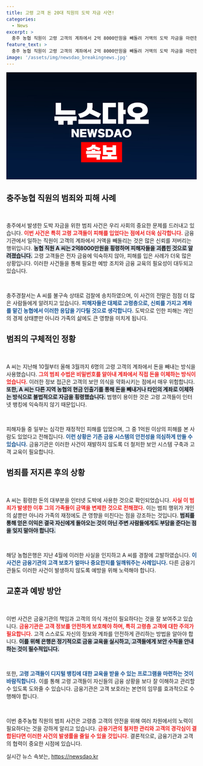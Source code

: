 ```yaml
---
title: 고령 고객 돈 20대 직원의 도박 자금 사연!
categories:
  - News
excerpt: >
  충주 농협 직원이 고령 고객의 계좌에서 2억 8000만원을 빼돌려 거액의 도박 자금을 마련한 충격 사건이 발생! 은행 내부에서 비밀번호를 알아내 피해자들은 큰 타격을 입었다.
feature_text: >
  충주 농협 직원이 고령 고객의 계좌에서 2억 8000만원을 빼돌려 거액의 도박 자금을 마련한 충격 사건이 발생! 은행 내부에서 비밀번호를 알아내 피해자들은 큰 타격을 입었다.
image: '/assets/img/newsdao_breakingnews.jpg'
---
```


<p><img src="/assets/img/newsdao_breakingnews.jpg" alt="bookingtag 속보" /></p>

<h2 data-ke-size="size26">충주농협 직원의 범죄와 피해 사례</h2>

<p data-ke-size="size16">&nbsp;</p>

<p>충주에서 발생한 도박 자금을 위한 범죄 사건은 우리 사회의 중요한 문제를 드러내고 있습니다. <b><span style="color: #ee2323;">이번 사건은 특히 고령 고객들이 피해를 입었다는 점에서 더욱 심각합니다.</span></b> 금융기관에서 일하는 직원이 고객의 계좌에서 거액을 빼돌리는 것은 많은 신뢰를 저버리는 행위입니다. <b><span style="background-color: #21538527;">농협 직원 A 씨는 2억8000만원을 횡령하며 피해자들을 괴롭힌 것으로 알려졌습니다.</span></b> 고령 고객들은 전자 금융에 익숙하지 않아, 피해를 입은 사례가 더욱 많은 상황입니다. 이러한 사건들을 통해 필요한 예방 조치와 금융 교육의 필요성이 대두되고 있습니다. </p>

<p data-ke-size="size16">&nbsp;</p>

<p>충주경찰서는 A 씨를 불구속 상태로 검찰에 송치하였으며, 이 사건의 전말은 점점 더 많은 사람들에게 알려지고 있습니다. <b><span style="color: #1a5490;">피해자들은 대체로 고령층으로, 신뢰를 가지고 계좌를 맡긴 농협에서 이러한 응답을 기다릴 것으로 생각합니다.</span></b> 도박으로 인한 피해는 개인의 경제 상태뿐만 아니라 가족의 삶에도 큰 영향을 미치게 됩니다. </p>

<h2 data-ke-size="size26">범죄의 구체적인 정황</h2>

<p data-ke-size="size16">&nbsp;</p>

<p>A 씨는 지난해 10월부터 올해 3월까지 6명의 고령 고객의 계좌에서 돈을 빼내는 방식을 사용했습니다. <b><span style="color: #ee2323;">그의 범죄 수법은 비밀번호를 알아내 계좌에서 직접 돈을 이체하는 방식이었습니다.</span></b> 이러한 정보 접근은 고객의 보안 의식을 약화시키는 점에서 매우 위험합니다. <b><span style="background-color: #21538527;">또한, A 씨는 다른 지역 농협의 현금 인출기를 통해 돈을 빼내거나 타인의 계좌로 이체하는 방식으로 불법적으로 자금을 횡령했습니다.</span></b> 범행이 용이한 것은 고령 고객들이 인터넷 뱅킹에 익숙하지 않기 때문입니다. </p>

<p data-ke-size="size16">&nbsp;</p>

<p>피해자들 중 일부는 심각한 재정적인 피해를 입었으며, 그 중 1억원 이상의 피해를 본 사람도 있었다고 전해집니다. <b><span style="color: #1a5490;">이런 상황은 기존 금융 시스템의 안전성을 의심하게 만들 수 있습니다.</span></b> 금융기관은 이러한 사건이 재발하지 않도록 더 철저한 보안 시스템 구축과 고객 교육이 필요합니다. </p>

<h2 data-ke-size="size26">범죄를 저지른 후의 상황</h2>

<p data-ke-size="size16">&nbsp;</p>

<p>A 씨는 횡령한 돈의 대부분을 인터넷 도박에 사용한 것으로 확인되었습니다. <b><span style="color: #ee2323;">사실 이 범죄가 발생한 이후 그의 가족들이 금액을 변제한 것으로 전해졌다.</span></b> 이는 범죄 행위가 개인의 삶뿐만 아니라 가족의 재정에도 큰 영향을 미친다는 점을 강조하는 것입니다. <b><span style="background-color: #21538527;">범죄를 통해 얻은 이익은 결국 자신에게 돌아오는 것이 아닌 주변 사람들에게도 부담을 준다는 점을 잊지 말아야 합니다.</span></b> </p>

<p data-ke-size="size16">&nbsp;</p>

<p>해당 농협은행은 지난 4월에 이러한 사실을 인지하고 A 씨를 경찰에 고발하였습니다. <b><span style="color: #1a5490;">이 사건은 금융기관의 고객 보호가 얼마나 중요한지를 일깨워주는 사례입니다.</span></b> 다른 금융기관들도 이러한 사건이 발생하지 않도록 예방을 위해 노력해야 합니다. </p>

<h2 data-ke-size="size26">교훈과 예방 방안</h2>

<p data-ke-size="size16">&nbsp;</p>

<p>이번 사건은 금융기관의 책임과 고객의 의식 개선이 필요하다는 것을 잘 보여주고 있습니다. <b><span style="color: #ee2323;">금융기관은 고객 정보를 안전하게 보호해야 하며, 특히 고령층 고객에 대한 주의가 필요합니다.</span></b> 고객 스스로도 자신의 정보와 계좌를 안전하게 관리하는 방법을 알아야 합니다. <b><span style="background-color: #21538527;">이를 위해 은행은 정기적으로 금융 교육을 실시하고, 고객들에게 보안 수칙을 안내하는 것이 필수적입니다.</span></b></p>

<p data-ke-size="size16">&nbsp;</p>

<p>또한, <b><span style="color: #1a5490;">고령 고객들이 디지털 뱅킹에 대한 교육을 받을 수 있는 프로그램을 마련하는 것이 바람직합니다.</span></b> 이를 통해 고령 고객들이 자신들의 금융 상황을 보다 잘 이해하고 관리할 수 있도록 도와줄 수 있습니다. 금융기관은 고객 보호라는 본연의 임무를 효과적으로 수행해야 합니다. </p>

<p data-ke-size="size16">&nbsp;</p>

<p>이번 충주농협 직원의 범죄 사건은 고령층 고객의 안전을 위해 여러 차원에서의 노력이 필요하다는 것을 강하게 알리고 있습니다. <b><span style="color: #ee2323;">금융기관의 철저한 관리와 고객의 경각심이 결합된다면 이러한 사건의 발생률을 줄일 수 있을 것입니다.</span></b> 결론적으로, 금융기관과 고객의 협력이 중요한 시점에 있습니다. </p>
실시간 뉴스 속보는, <a href="https://newsdao.kr" rel="dofollow">https://newsdao.kr</a>


